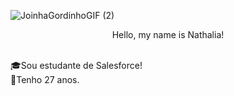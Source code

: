 ![JoinhaGordinhoGIF (2)](https://user-images.githubusercontent.com/111080100/190262410-2f928252-30f7-474c-96b9-7b186284a5b1.gif)

<center>
Hello, my name is Nathalia!</center>

  

<br>🎓Sou estudante de Salesforce!<br>
🦀Tenho 27 anos.
</br>



      
           
  
